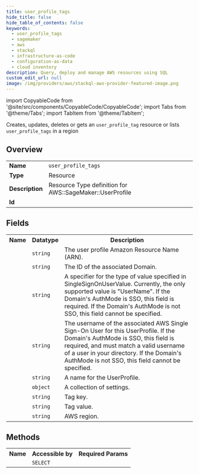 ```yaml
---
title: user_profile_tags
hide_title: false
hide_table_of_contents: false
keywords:
  - user_profile_tags
  - sagemaker
  - aws
  - stackql
  - infrastructure-as-code
  - configuration-as-data
  - cloud inventory
description: Query, deploy and manage AWS resources using SQL
custom_edit_url: null
image: /img/providers/aws/stackql-aws-provider-featured-image.png
---
```


import CopyableCode from '@site/src/components/CopyableCode/CopyableCode';
import Tabs from '@theme/Tabs';
import TabItem from '@theme/TabItem';

Creates, updates, deletes or gets an <code>user_profile_tag</code> resource or lists <code>user_profile_tags</code> in a region

## Overview
<table><tbody>
<tr><td><b>Name</b></td><td><code>user_profile_tags</code></td></tr>
<tr><td><b>Type</b></td><td>Resource</td></tr>
<tr><td><b>Description</b></td><td>Resource Type definition for AWS::SageMaker::UserProfile</td></tr>
<tr><td><b>Id</b></td><td><CopyableCode code="aws.sagemaker.user_profile_tags" /></td></tr>
</tbody></table>

## Fields
<table><tbody><tr><th>Name</th><th>Datatype</th><th>Description</th></tr><tr><td><CopyableCode code="user_profile_arn" /></td><td><code>string</code></td><td>The user profile Amazon Resource Name (ARN).</td></tr>
<tr><td><CopyableCode code="domain_id" /></td><td><code>string</code></td><td>The ID of the associated Domain.</td></tr>
<tr><td><CopyableCode code="single_sign_on_user_identifier" /></td><td><code>string</code></td><td>A specifier for the type of value specified in SingleSignOnUserValue. Currently, the only supported value is "UserName". If the Domain's AuthMode is SSO, this field is required. If the Domain's AuthMode is not SSO, this field cannot be specified.</td></tr>
<tr><td><CopyableCode code="single_sign_on_user_value" /></td><td><code>string</code></td><td>The username of the associated AWS Single Sign-On User for this UserProfile. If the Domain's AuthMode is SSO, this field is required, and must match a valid username of a user in your directory. If the Domain's AuthMode is not SSO, this field cannot be specified.</td></tr>
<tr><td><CopyableCode code="user_profile_name" /></td><td><code>string</code></td><td>A name for the UserProfile.</td></tr>
<tr><td><CopyableCode code="user_settings" /></td><td><code>object</code></td><td>A collection of settings.</td></tr>
<tr><td><CopyableCode code="tag_key" /></td><td><code>string</code></td><td>Tag key.</td></tr>
<tr><td><CopyableCode code="tag_value" /></td><td><code>string</code></td><td>Tag value.</td></tr>
<tr><td><CopyableCode code="region" /></td><td><code>string</code></td><td>AWS region.</td></tr>
</tbody></table>

## Methods

<table><tbody>
  <tr>
    <th>Name</th>
    <th>Accessible by</th>
    <th>Required Params</th>
  </tr>
  <tr>
    <td><CopyableCode code="view" /></td>
    <td><code>SELECT</code></td>
    <td><CopyableCode code="region" /></td>
  </tr>
</tbody></table>








